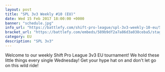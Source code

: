 ```yaml
---
layout: post
title: "SPL 3v3 Weekly #10 (EU)"
date: Wed 15 Feb 2017 18:00:00 +0000
banner: "schedule.jpg"
info_url: "https://battlefy.com/shift-pro-league/spl-3v3-weekly-10-eu/589b9df2a7a86d3a038ceba5/info"
bracket_url: "https://battlefy.com/embeds/589b9df2a7a86d3a038ceba5/stage/589b9df2a7a86d3a038ceba6"
category: EU
description: "SPL 3v3"
---
```


Welcome to our weekly Shift Pro League 3v3 EU tournament! We hold these little things every single Wednesday! Get your hype hat on and don't let go on this wild ride!
